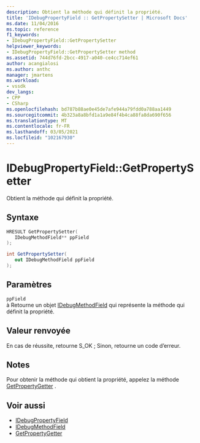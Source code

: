 ```yaml
---
description: Obtient la méthode qui définit la propriété.
title: 'IDebugPropertyField :: GetPropertySetter | Microsoft Docs'
ms.date: 11/04/2016
ms.topic: reference
f1_keywords:
- IDebugPropertyField::GetPropertySetter
helpviewer_keywords:
- IDebugPropertyField::GetPropertySetter method
ms.assetid: 744d76fd-2bcc-4917-a040-ce4cc714ef61
author: acangialosi
ms.author: anthc
manager: jmartens
ms.workload:
- vssdk
dev_langs:
- CPP
- CSharp
ms.openlocfilehash: bd787b88ae0e45de7afe944a79fdd0a788aa1449
ms.sourcegitcommit: 4b323a8a8bfd1a1a9e84f4b4ca88fa8da690f656
ms.translationtype: MT
ms.contentlocale: fr-FR
ms.lasthandoff: 03/05/2021
ms.locfileid: "102167930"
---
```

# <a name="idebugpropertyfieldgetpropertysetter"></a>IDebugPropertyField::GetPropertySetter
Obtient la méthode qui définit la propriété.

## <a name="syntax"></a>Syntaxe

```cpp
HRESULT GetPropertySetter( 
   IDebugMethodField** ppField
);
```

```csharp
int GetPropertySetter(
   out IDebugMethodField ppField
);
```

## <a name="parameters"></a>Paramètres
`ppField`\
à Retourne un objet [IDebugMethodField](../../../extensibility/debugger/reference/idebugmethodfield.md) qui représente la méthode qui définit la propriété.

## <a name="return-value"></a>Valeur renvoyée
 En cas de réussite, retourne S_OK ; Sinon, retourne un code d’erreur.

## <a name="remarks"></a>Notes
 Pour obtenir la méthode qui obtient la propriété, appelez la méthode [GetPropertyGetter](../../../extensibility/debugger/reference/idebugpropertyfield-getpropertygetter.md) .

## <a name="see-also"></a>Voir aussi
- [IDebugPropertyField](../../../extensibility/debugger/reference/idebugpropertyfield.md)
- [IDebugMethodField](../../../extensibility/debugger/reference/idebugmethodfield.md)
- [GetPropertyGetter](../../../extensibility/debugger/reference/idebugpropertyfield-getpropertygetter.md)
